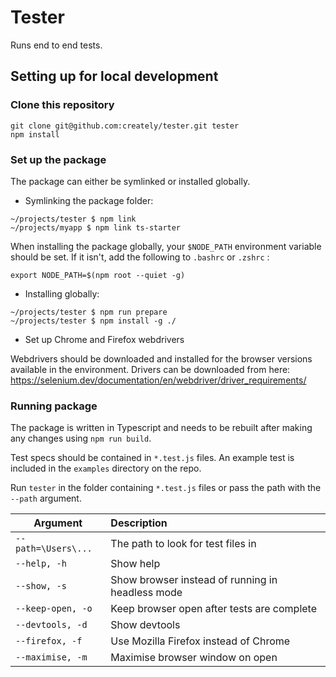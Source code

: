 # Tester

Runs end to end tests.

## Setting up for local development

### Clone this repository

```shell
git clone git@github.com:creately/tester.git tester
npm install
```

### Set up the package

The package can either be symlinked or installed globally.

- Symlinking the package folder:
```shell
~/projects/tester $ npm link
~/projects/myapp $ npm link ts-starter
```

When installing the package globally, your `$NODE_PATH` environment variable should be set. If it isn't, add the following to `.bashrc` or `.zshrc` :
```
export NODE_PATH=$(npm root --quiet -g)
```

- Installing globally:
```shell
~/projects/tester $ npm run prepare
~/projects/tester $ npm install -g ./
```

- Set up Chrome and Firefox webdrivers

Webdrivers should be downloaded and installed for the browser versions available in the environment. Drivers can be downloaded from here: https://selenium.dev/documentation/en/webdriver/driver_requirements/


### Running package

The package is written in Typescript and needs to be rebuilt after making any changes using `npm run build`.

Test specs should be contained in `*.test.js` files. An example test is included in the `examples` directory on the repo.

Run `tester` in the folder containing `*.test.js` files or pass the path with the `--path` argument.

| Argument             | Description                                            |
| ---------------------|:-------------------------------------------------------| 
| `--path=\Users\...`  | The path to look for test files in                     |
| `--help, -h`         | Show help                                              | 
| `--show, -s`         | Show browser instead of running in headless mode       | 
| `--keep-open, -o`    | Keep browser open after tests are complete             | 
| `--devtools, -d`     | Show devtools                                          | 
| `--firefox, -f`      | Use Mozilla Firefox instead of Chrome                  | 
| `--maximise, -m`     | Maximise browser window on open                        | 